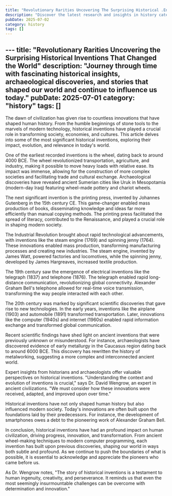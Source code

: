 ```yaml
---
title: "Revolutionary Rarities Uncovering The Surprising Historical .En"
description: "Discover the latest research and insights in history category on MindVerse Daily."
pubDate: 2025-07-02
category: history
tags: []
---
```


﻿---
title: "Revolutionary Rarities Uncovering the Surprising Historical Inventions That Changed the World"
description: "Journey through time with fascinating historical insights, archaeological discoveries, and stories that shaped our world and continue to influence us today."
pubDate: 2025-07-01
category: "history"
tags: []
---

The dawn of civilization has given rise to countless innovations that have shaped human history. From the humble beginnings of stone tools to the marvels of modern technology, historical inventions have played a crucial role in transforming society, economies, and cultures. This article delves into some of the most significant historical inventions, exploring their impact, evolution, and relevance in today's world.

One of the earliest recorded inventions is the wheel, dating back to around 4000 BCE. The wheel revolutionized transportation, agriculture, and industry, making it possible to move heavy loads with relative ease. Its impact was immense, allowing for the construction of more complex societies and facilitating trade and cultural exchange. Archaeological discoveries have revealed ancient Sumerian cities like Uruk in Mesopotamia (modern-day Iraq) featuring wheel-made pottery and chariot wheels.

The next significant invention is the printing press, invented by Johannes Gutenberg in the 15th century CE. This game-changer enabled mass production of books, disseminating knowledge and ideas far more efficiently than manual copying methods. The printing press facilitated the spread of literacy, contributed to the Renaissance, and played a crucial role in shaping modern society.

The Industrial Revolution brought about rapid technological advancements, with inventions like the steam engine (1769) and spinning jenny (1764). These innovations enabled mass production, transforming manufacturing processes and creating new industries. The steam engine, invented by James Watt, powered factories and locomotives, while the spinning jenny, developed by James Hargreaves, increased textile production.

The 19th century saw the emergence of electrical inventions like the telegraph (1837) and telephone (1876). The telegraph enabled rapid long-distance communication, revolutionizing global connectivity. Alexander Graham Bell's telephone allowed for real-time voice transmission, transforming the way people interacted with each other.

The 20th century was marked by significant scientific discoveries that gave rise to new technologies. In the early years, inventions like the airplane (1903) and automobile (1891) transformed transportation. Later, innovations like the computer (1940s) and internet (1960s) enabled rapid information exchange and transformed global communication.

Recent scientific findings have shed light on ancient inventions that were previously unknown or misunderstood. For instance, archaeologists have discovered evidence of early metallurgy in the Caucasus region dating back to around 6000 BCE. This discovery has rewritten the history of metalworking, suggesting a more complex and interconnected ancient world.

Expert insights from historians and archaeologists offer valuable perspectives on historical inventions. "Understanding the context and evolution of inventions is crucial," says Dr. David Wengrow, an expert in ancient civilizations. "We must consider how these innovations were received, adapted, and improved upon over time."

Historical inventions have not only shaped human history but also influenced modern society. Today's innovations are often built upon the foundations laid by their predecessors. For instance, the development of smartphones owes a debt to the pioneering work of Alexander Graham Bell.

In conclusion, historical inventions have had an profound impact on human civilization, driving progress, innovation, and transformation. From ancient wheel-making techniques to modern computer programming, each invention has built upon previous discoveries, shaping our world in ways both subtle and profound. As we continue to push the boundaries of what is possible, it is essential to acknowledge and appreciate the pioneers who came before us.

As Dr. Wengrow notes, "The story of historical inventions is a testament to human ingenuity, creativity, and perseverance. It reminds us that even the most seemingly insurmountable challenges can be overcome with determination and innovation."
